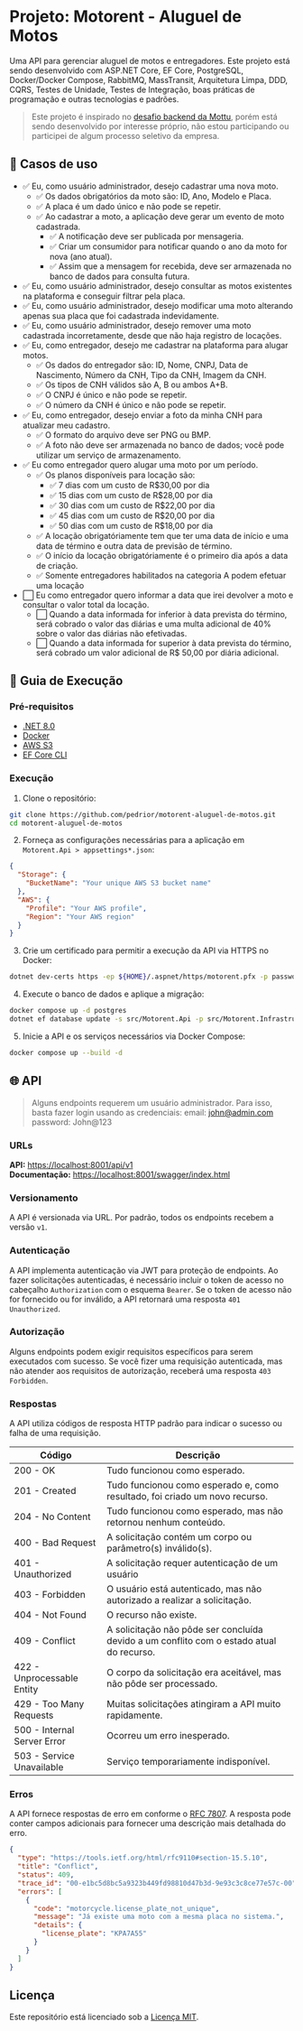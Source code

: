 # Projeto: Motorent - Aluguel de Motos

Uma API para gerenciar aluguel de motos e entregadores. Este projeto está sendo desenvolvido com ASP.NET Core,
EF Core, PostgreSQL, Docker/Docker Compose, RabbitMQ, MassTransit, Arquitetura Limpa, DDD, CQRS, Testes de
Unidade, Testes de Integração, boas práticas de programação e outras tecnologias e padrões.

> Este projeto é inspirado no [desafio backend da Mottu](https://github.com/Mottu-ops/Desafio-BackEnd), porém está
> sendo desenvolvido por interesse próprio, não estou participando ou participei de algum processo seletivo da empresa.

## 🚩 Casos de uso

- ✅ Eu, como usuário administrador, desejo cadastrar uma nova moto.
  - ✅ Os dados obrigatórios da moto são: ID, Ano, Modelo e Placa.
  - ✅ A placa é um dado único e não pode se repetir.
  - ✅ Ao cadastrar a moto, a aplicação deve gerar um evento de moto cadastrada.
    - ✅ A notificação deve ser publicada por mensageria.
    - ✅ Criar um consumidor para notificar quando o ano da moto for nova (ano atual).
    - ✅ Assim que a mensagem for recebida, deve ser armazenada no banco de dados para consulta futura.
- ✅ Eu, como usuário administrador, desejo consultar as motos existentes na plataforma e conseguir filtrar pela placa.
- ✅ Eu, como usuário administrador, desejo modificar uma moto alterando apenas sua placa que foi cadastrada 
indevidamente.
- ✅ Eu, como usuário administrador, desejo remover uma moto cadastrada incorretamente, desde que não haja 
registro de locações.
- ✅ Eu, como entregador, desejo me cadastrar na plataforma para alugar motos.
  - ✅ Os dados do entregador são: ID, Nome, CNPJ, Data de Nascimento, Número da CNH, Tipo da CNH, Imagem da CNH.
  - ✅ Os tipos de CNH válidos são A, B ou ambos A+B.
  - ✅ O CNPJ é único e não pode se repetir.
  - ✅ O número da CNH é único e não pode se repetir.
- ✅ Eu, como entregador, desejo enviar a foto da minha CNH para atualizar meu cadastro.
  - ✅ O formato do arquivo deve ser PNG ou BMP.
  - ✅ A foto não deve ser armazenada no banco de dados; você pode utilizar um serviço de armazenamento.
- ✅ Eu como entregador quero alugar uma moto por um período.
  - ✅ Os planos disponíveis para locação são:
    - ✅ 7 dias com um custo de R$30,00 por dia
    - ✅ 15 dias com um custo de R$28,00 por dia
    - ✅ 30 dias com um custo de R$22,00 por dia
    - ✅ 45 dias com um custo de R$20,00 por dia
    - ✅ 50 dias com um custo de R$18,00 por dia
  - ✅ A locação obrigatóriamente tem que ter uma data de início e uma data de término e outra data de previsão de
    término.
  - ✅ O início da locação obrigatóriamente é o primeiro dia após a data de criação.
  - ✅ Somente entregadores habilitados na categoria A podem efetuar uma locação
- ⬜ Eu como entregador quero informar a data que irei devolver a moto e consultar o valor total da locação.
  - ⬜ Quando a data informada for inferior à data prevista do término, será cobrado o valor das diárias e uma multa
    adicional de 40% sobre o valor das diárias não efetivadas.
  - ⬜ Quando a data informada for superior à data prevista do término, será cobrado um valor adicional de R$ 50,00 por
    diária adicional.

## 🔰 Guia de Execução

### Pré-requisitos

- [.NET 8.0](https://dotnet.microsoft.com/download/dotnet/8.0)
- [Docker](https://www.docker.com/get-started)
- [AWS S3](https://aws.amazon.com/pt/s3/)
- [EF Core CLI](https://docs.microsoft.com/pt-br/ef/core/cli/dotnet)

### Execução

1. Clone o repositório:

```bash
git clone https://github.com/pedrior/motorent-aluguel-de-motos.git
cd motorent-aluguel-de-motos
```

2. Forneça as configurações necessárias para a aplicação em `Motorent.Api > appsettings*.json`:

```json
{
  "Storage": {
    "BucketName": "Your unique AWS S3 bucket name"
  },
  "AWS": {
    "Profile": "Your AWS profile",
    "Region": "Your AWS region"
  }
}
```

3. Crie um certificado para permitir a execução da API via HTTPS no Docker:

```bash
dotnet dev-certs https -ep ${HOME}/.aspnet/https/motorent.pfx -p password
```

4. Execute o banco de dados e aplique a migração:

```bash
docker compose up -d postgres
dotnet ef database update -s src/Motorent.Api -p src/Motorent.Infrastructure
```

5. Inicie a API e os serviços necessários via Docker Compose:

```bash
docker compose up --build -d
```

## 🌐 API

> Alguns endpoints requerem um usuário administrador. Para isso, basta fazer login usando as credenciais:
> email: john@admin.com\
> password: John@123

### URLs

__API:__ [https://localhost:8001/api/v1](https://localhost:8001/api/v1)\
__Documentação:__ [https://localhost:8001/swagger/index.html](https://localhost:8001/swagger/index.html)

### Versionamento

A API é versionada via URL. Por padrão, todos os endpoints recebem a versão `v1`.

### Autenticação

A API implementa autenticação via JWT para proteção de endpoints. Ao fazer solicitações autenticadas, é necessário
incluir o token de acesso no cabeçalho `Authorization` com o esquema `Bearer`. Se o token de acesso não for fornecido 
ou for inválido, a API retornará uma resposta `401 Unauthorized`.

### Autorização

Alguns endpoints podem exigir requisitos específicos para serem executados com sucesso. Se você fizer uma requisição
autenticada, mas não atender aos requisitos de autorização, receberá uma resposta `403 Forbidden`.

### Respostas

A API utiliza códigos de resposta HTTP padrão para indicar o sucesso ou falha de uma requisição.

| Código                      | Descrição                                                                                |
|-----------------------------|------------------------------------------------------------------------------------------|
| 200 - OK                    | Tudo funcionou como esperado.                                                            |
| 201 - Created               | Tudo funcionou como esperado e, como resultado, foi criado um novo recurso.              |
| 204 - No Content            | Tudo funcionou como esperado, mas não retornou nenhum conteúdo.                          |
| 400 - Bad Request           | A solicitação contém um corpo ou parâmetro(s) inválido(s).                               |
| 401 - Unauthorized          | A solicitação requer autenticação de um usuário                                          |
| 403 - Forbidden             | O usuário está autenticado, mas não autorizado a realizar a solicitação.                 |
| 404 - Not Found             | O recurso não existe.                                                                    |
| 409 - Conflict              | A solicitação não pôde ser concluída devido a um conflito com o estado atual do recurso. |
| 422 - Unprocessable Entity  | O corpo da solicitação era aceitável, mas não pôde ser processado.                       |
| 429 - Too Many Requests     | Muitas solicitações atingiram a API muito rapidamente.                                   |
| 500 - Internal Server Error | Ocorreu um erro inesperado.                                                              |
| 503 - Service Unavailable   | Serviço temporariamente indisponível.                                                    |

### Erros

A API fornece respostas de erro em conforme o [RFC 7807](https://datatracker.ietf.org/doc/html/rfc7807).
A resposta pode conter campos adicionais para fornecer uma descrição mais detalhada do erro.

```json
{
  "type": "https://tools.ietf.org/html/rfc9110#section-15.5.10",
  "title": "Conflict",
  "status": 409,
  "trace_id": "00-e1bc5d8bc5a9323b449fd98810d47b3d-9e93c3c8ce77e57c-00",
  "errors": [
    {
      "code": "motorcycle.license_plate_not_unique",
      "message": "Já existe uma moto com a mesma placa no sistema.",
      "details": {
        "license_plate": "KPA7A55"
      }
    }
  ]
}
```

## Licença

Este repositório está licenciado sob a [Licença MIT](https://github.com/pedrior/motorent-aluguel-de-motos/blob/master/LICENSE).
